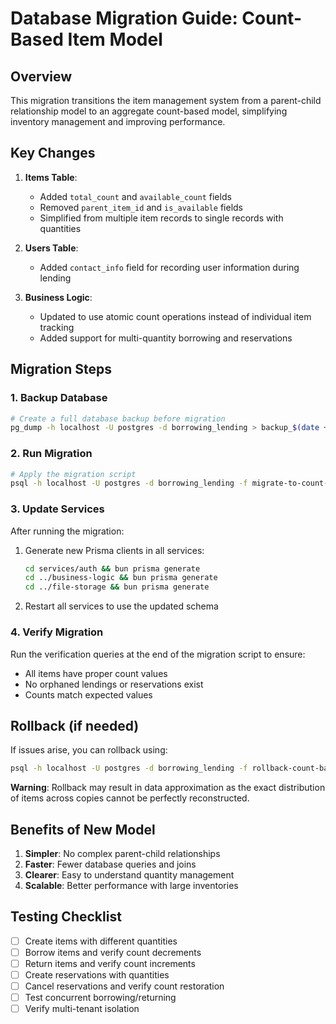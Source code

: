 # Database Migration Guide: Count-Based Item Model

## Overview
This migration transitions the item management system from a parent-child relationship model to an aggregate count-based model, simplifying inventory management and improving performance.

## Key Changes
1. **Items Table**:
   - Added `total_count` and `available_count` fields
   - Removed `parent_item_id` and `is_available` fields
   - Simplified from multiple item records to single records with quantities

2. **Users Table**:
   - Added `contact_info` field for recording user information during lending

3. **Business Logic**:
   - Updated to use atomic count operations instead of individual item tracking
   - Added support for multi-quantity borrowing and reservations

## Migration Steps

### 1. Backup Database
```bash
# Create a full database backup before migration
pg_dump -h localhost -U postgres -d borrowing_lending > backup_$(date +%Y%m%d_%H%M%S).sql
```

### 2. Run Migration
```bash
# Apply the migration script
psql -h localhost -U postgres -d borrowing_lending -f migrate-to-count-based.sql
```

### 3. Update Services
After running the migration:
1. Generate new Prisma clients in all services:
   ```bash
   cd services/auth && bun prisma generate
   cd ../business-logic && bun prisma generate
   cd ../file-storage && bun prisma generate
   ```

2. Restart all services to use the updated schema

### 4. Verify Migration
Run the verification queries at the end of the migration script to ensure:
- All items have proper count values
- No orphaned lendings or reservations exist
- Counts match expected values

## Rollback (if needed)
If issues arise, you can rollback using:
```bash
psql -h localhost -U postgres -d borrowing_lending -f rollback-count-based.sql
```

**Warning**: Rollback may result in data approximation as the exact distribution of items across copies cannot be perfectly reconstructed.

## Benefits of New Model
1. **Simpler**: No complex parent-child relationships
2. **Faster**: Fewer database queries and joins
3. **Clearer**: Easy to understand quantity management
4. **Scalable**: Better performance with large inventories

## Testing Checklist
- [ ] Create items with different quantities
- [ ] Borrow items and verify count decrements
- [ ] Return items and verify count increments
- [ ] Create reservations with quantities
- [ ] Cancel reservations and verify count restoration
- [ ] Test concurrent borrowing/returning
- [ ] Verify multi-tenant isolation